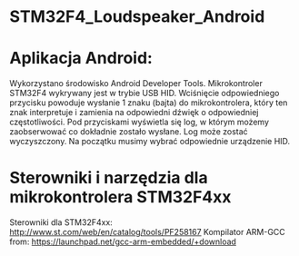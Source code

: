 STM32F4_Loudspeaker_Android
===========================

Aplikacja Android:
===========================

Wykorzystano środowisko Android Developer Tools. Mikrokontroler STM32F4 wykrywany jest w trybie USB HID. Wciśnięcie odpowiedniego przycisku powoduje wysłanie 1 znaku (bajta) do mikrokontrolera, który ten znak interpretuje i zamienia na odpowiedni dźwięk o odpowiedniej częstotliwości. Pod przyciskami wyświetla się log, w którym możemy zaobserwować co dokładnie zostało wysłane. Log może zostać wyczyszczony. Na początku musimy wybrać odpowiednie urządzenie HID.

Sterowniki i narzędzia dla mikrokontrolera STM32F4xx
===========================

Sterowniki dla STM32F4xx: http://www.st.com/web/en/catalog/tools/PF258167
Kompilator ARM-GCC from: https://launchpad.net/gcc-arm-embedded/+download
